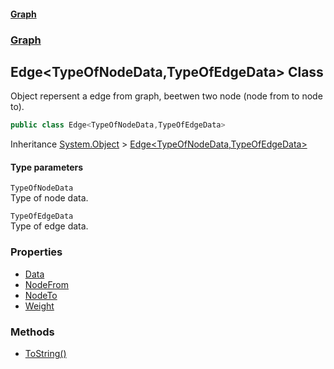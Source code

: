 #### [Graph](./index.md 'index')
### [Graph](./Graph.md 'Graph')
## Edge&lt;TypeOfNodeData,TypeOfEdgeData&gt; Class
Object repersent a edge from graph, beetwen two node (node from to node to).  
```csharp
public class Edge<TypeOfNodeData,TypeOfEdgeData>
```
Inheritance [System.Object](https://docs.microsoft.com/en-us/dotnet/api/System.Object 'System.Object') &gt; [Edge&lt;TypeOfNodeData,TypeOfEdgeData&gt;](./Graph-Edge-TypeOfNodeData_TypeOfEdgeData-.md 'Graph.Edge&lt;TypeOfNodeData,TypeOfEdgeData&gt;')  
#### Type parameters
<a name='Graph-Edge-TypeOfNodeData_TypeOfEdgeData--TypeOfNodeData'></a>
`TypeOfNodeData`  
Type of node data.  
  
<a name='Graph-Edge-TypeOfNodeData_TypeOfEdgeData--TypeOfEdgeData'></a>
`TypeOfEdgeData`  
Type of edge data.  
  
### Properties
- [Data](./Graph-Edge-TypeOfNodeData_TypeOfEdgeData--Data.md 'Graph.Edge&lt;TypeOfNodeData,TypeOfEdgeData&gt;.Data')
- [NodeFrom](./Graph-Edge-TypeOfNodeData_TypeOfEdgeData--NodeFrom.md 'Graph.Edge&lt;TypeOfNodeData,TypeOfEdgeData&gt;.NodeFrom')
- [NodeTo](./Graph-Edge-TypeOfNodeData_TypeOfEdgeData--NodeTo.md 'Graph.Edge&lt;TypeOfNodeData,TypeOfEdgeData&gt;.NodeTo')
- [Weight](./Graph-Edge-TypeOfNodeData_TypeOfEdgeData--Weight.md 'Graph.Edge&lt;TypeOfNodeData,TypeOfEdgeData&gt;.Weight')
### Methods
- [ToString()](./Graph-Edge-TypeOfNodeData_TypeOfEdgeData--ToString().md 'Graph.Edge&lt;TypeOfNodeData,TypeOfEdgeData&gt;.ToString()')
